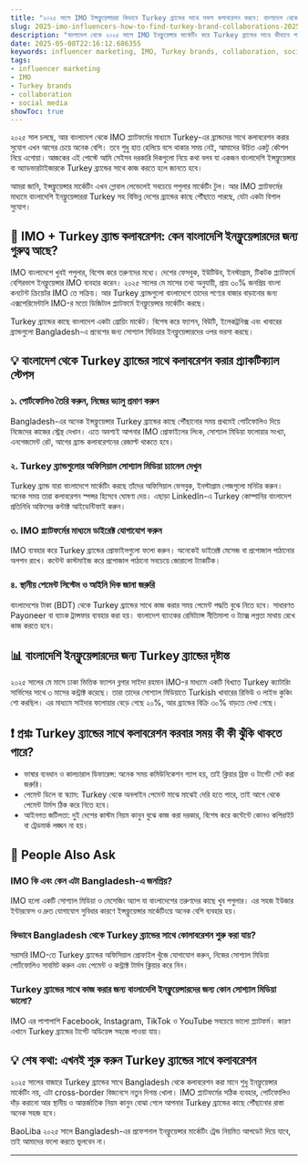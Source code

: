```yaml
---
title: "২০২৫ সালে IMO ইন্সফ্লুয়েন্সাররা কিভাবে Turkey ব্র্যান্ডের সাথে সফল কলাবরেশন করবে: বাংলাদেশ থেকে রিয়েলগেম গাইড"
slug: 2025-imo-influencers-how-to-find-turkey-brand-collaborations-2025-05-08
description: "বাংলাদেশ থেকে ২০২৫ সালে IMO ইনফ্লুয়েন্সার মার্কেটিং করে Turkey ব্র্যান্ডের সাথে কীভাবে পার্টনারশিপ করা যায়, সেখানের পেমেন্ট পদ্ধতি, সোশ্যাল মিডিয়া ব্যবহার, ও স্থানীয় মার্কেটের টিপসসহ বিশ্লেষণ।"
date: 2025-05-08T22:16:12.686355
keywords: influencer marketing, IMO, Turkey brands, collaboration, social media
tags:
- influencer marketing
- IMO
- Turkey brands
- collaboration
- social media
showToc: true
---
```


২০২৫ সাল চলছে, আর বাংলাদেশ থেকে IMO প্ল্যাটফর্মের মাধ্যমে Turkey-এর ব্র্যান্ডদের সাথে কলাবরেশন করার সুযোগ এখন আগের চেয়ে অনেক বেশি। তবে শুধু হাত হেলিয়ে বসে থাকার সময় নেই, আমাদের উচিত একটু কৌশল নিয়ে এগোয়া। আজকের এই পোস্টে আমি সেইসব দরকারি দিকগুলো নিয়ে কথা বলব যা একজন বাংলাদেশি ইন্সফ্লুয়েন্সার বা অ্যাডভারটাইজারকে Turkey ব্র্যান্ডের সাথে কাজ করতে হলে জানতে হবে। 

আমরা জানি, ইন্সফ্লুয়েন্সার মার্কেটিং এখন গ্লোবাল লেভেলেই সবচেয়ে পপুলার মার্কেটিং টুল। আর IMO প্ল্যাটফর্মের মাধ্যমে বাংলাদেশি ইনফ্লুয়েন্সাররা Turkey সহ বিভিন্ন দেশের ব্র্যান্ডের কাছে পৌঁছাতে পারছে, যেটা একটা বিশাল সুযোগ। 

## 📢 IMO + Turkey ব্র্যান্ড কলাবরেশন: কেন বাংলাদেশি ইনফ্লুয়েন্সারদের জন্য গুরুত্ব আছে?

IMO বাংলাদেশে খুবই পপুলার, বিশেষ করে তরুণদের মধ্যে। দেশের ফেসবুক, ইউটিউব, ইনস্টাগ্রাম, টিকটক প্ল্যাটফর্মে বেশিরভাগ ইনফ্লুয়েন্সার IMO ব্যবহার করেন। ২০২৫ সালের মে মাসের তথ্য অনুযায়ী, প্রায় ৩০% জনপ্রিয় বাংলা কনটেন্ট ক্রিয়েটর IMO তে সক্রিয়। আর Turkey ব্র্যান্ডগুলো বাংলাদেশে তাদের পণ্যের বাজার বাড়ানোর জন্য এক্সপেরিমেন্টালি IMO-র মতো ডিজিটাল প্ল্যাটফর্মে ইনফ্লুয়েন্সার মার্কেটিং করছে। 

Turkey ব্র্যান্ডের কাছে বাংলাদেশ একটা গ্রোয়িং মার্কেট। বিশেষ করে ফ্যাশন, বিউটি, ইলেকট্রনিক্স এবং খাবারের ব্র্যান্ডগুলো Bangladesh-এ প্রবেশের জন্য সোশ্যাল মিডিয়ার ইনফ্লুয়েন্সারদের ওপর ভরসা করছে। 

## 💡 বাংলাদেশ থেকে Turkey ব্র্যান্ডের সাথে কলাবরেশন করার প্র্যাকটিক্যাল স্টেপস

### ১. পোর্টফোলিও তৈরি করুন, নিজের ভ্যালু প্রমাণ করুন

Bangladesh-এর অনেক ইন্সফ্লুয়েন্সার Turkey ব্র্যান্ডের কাছে পৌঁছানোর সময় প্রথমেই পোর্টফোলিও দিয়ে নিজেদের কাজের স্ট্রেন্থ দেখান। এতে অবশ্যই আপনার IMO প্রোফাইলের লিংক, সোশ্যাল মিডিয়া ফলোয়ার সংখ্যা, এনগেজমেন্ট রেট, আগের ব্র্যান্ড কলাবরেশনের রেজাল্ট থাকতে হবে। 

### ২. Turkey ব্র্যান্ডগুলোর অফিসিয়াল সোশ্যাল মিডিয়া চ্যানেল দেখুন

Turkey ব্র্যান্ড যারা বাংলাদেশে মার্কেটিং করছে তাঁদের অফিসিয়াল ফেসবুক, ইনস্টাগ্রাম পেজগুলো মনিটর করুন। অনেক সময় তারা কলাবরেশন স্পন্সর হিসেবে ঘোষণা দেয়। এছাড়া LinkedIn-এ Turkey কোম্পানির বাংলাদেশ প্রতিনিধি অফিসের কন্টাক্ট আইডেন্টিফাই করুন।

### ৩. IMO প্ল্যাটফর্মের মাধ্যমে ডাইরেক্ট যোগাযোগ করুন

IMO ব্যবহার করে Turkey ব্র্যান্ডের প্রোফাইলগুলো ফলো করুন। অনেকেই ডাইরেক্ট মেসেজ বা প্রপোজাল পাঠানোর অপশন রাখে। কন্টেন্ট কাস্টমাইজ করে প্রপোজাল পাঠানো সবচেয়ে জোরালো ট্যাকটিক। 

### ৪. স্থানীয় পেমেন্ট সিস্টেম ও আইনি দিক জানা জরুরি

বাংলাদেশের টাকা (BDT) থেকে Turkey ব্র্যান্ডের সাথে কাজ করার সময় পেমেন্ট পদ্ধতি বুঝে নিতে হবে। সাধারণত Payoneer বা ব্যাংক ট্রান্সফার ব্যবহার করা হয়। বাংলাদেশ ব্যাংকের রেমিট্যান্স নীতিমালা ও ট্যাক্স লগ্নতা মাথায় রেখে কাজ করতে হবে। 

## 📊 বাংলাদেশি ইনফ্লুয়েন্সারদের জন্য Turkey ব্র্যান্ডের দৃষ্টান্ত

২০২৫ সালের মে মাসে ঢাকা ভিত্তিক ফ্যাশন ব্লগার সাইদা রহমান IMO-র মাধ্যমে একটি বিখ্যাত Turkey ক্যাটারিং সার্ভিসের সাথে ৩ মাসের কন্ট্রাক্ট করেছে। তারা তাদের সোশ্যাল মিডিয়াতে Turkish খাবারের রিভিউ ও লাইভ কুকিং শো করছিল। এর মাধ্যমে সাইদার ফলোয়ার বেড়ে গেছে ২০%, আর ব্র্যান্ডের বিক্রি ৩০% বাড়তে দেখা গেছে। 

## ❗ প্রশ্নঃ Turkey ব্র্যান্ডের সাথে কলাবরেশন করবার সময় কী কী ঝুঁকি থাকতে পারে?

- ভাষার ব্যবধান ও কালচারাল ডিফারেন্স: অনেক সময় কমিউনিকেশন গ্যাপ হয়, তাই ক্লিয়ার ব্রিফ ও টার্গেট সেট করা জরুরি।  
- পেমেন্ট ডিলে বা স্ক্যাম: Turkey থেকে অনলাইন পেমেন্ট মাঝে মাঝেই দেরি হতে পারে, তাই আগে থেকে পেমেন্ট টার্মস ঠিক করে নিতে হবে।  
- আইনগত জটিলতা: দুই দেশের কাস্টম নিয়ম কানুন বুঝে কাজ করা দরকার, বিশেষ করে কন্টেন্টে কোনও কপিরাইট বা ট্রেডমার্ক লঙ্ঘন না হয়।

## 📢 People Also Ask

### IMO কি এবং কেন এটা Bangladesh-এ জনপ্রিয়?

IMO হলো একটি সোশ্যাল মিডিয়া ও মেসেজিং অ্যাপ যা বাংলাদেশের তরুণদের কাছে খুব পপুলার। এর সহজ ইউজার ইন্টারফেস ও দ্রুত যোগাযোগ সুবিধার কারণে ইন্সফ্লুয়েন্সার মার্কেটিংয়ে অনেক বেশি ব্যবহার হয়।

### কিভাবে Bangladesh থেকে Turkey ব্র্যান্ডের সাথে কোলাবরেশন শুরু করা যায়?

সরাসরি IMO-তে Turkey ব্র্যান্ডের অফিসিয়াল প্রোফাইল খুঁজে যোগাযোগ করুন, নিজের সোশ্যাল মিডিয়া পোর্টফোলিও সাবমিট করুন এবং পেমেন্ট ও কন্ট্রাক্ট টার্মস ক্লিয়ার করে নিন।

### Turkey ব্র্যান্ডের সাথে কাজ করার জন্য বাংলাদেশি ইনফ্লুয়েন্সারদের জন্য কোন সোশ্যাল মিডিয়া ভালো?

IMO এর পাশাপাশি Facebook, Instagram, TikTok ও YouTube সবচেয়ে ভালো প্ল্যাটফর্ম। কারণ এখানে Turkey ব্র্যান্ডের টার্গেট অডিয়েন্স সহজে পাওয়া যায়।

## 💡 শেষ কথা: এখনই শুরু করুন Turkey ব্র্যান্ডের সাথে কলাবরেশন

২০২৫ সালের বাজারে Turkey ব্র্যান্ডের সাথে Bangladesh থেকে কলাবরেশন করা মানে শুধু ইনফ্লুয়েন্সার মার্কেটিং নয়, এটা cross-border বিজনেসে নতুন দিগন্ত খোলা। IMO প্ল্যাটফর্মের সঠিক ব্যবহার, পোর্টফোলিও দাঁড় করানো আর স্থানীয় ও আন্তর্জাতিক নিয়ম কানুন বোঝা গেলে আপনার Turkey ব্র্যান্ডের কাছে পৌঁছানোর রাস্তা অনেক সহজ হবে।  

BaoLiba ২০২৫ সালে Bangladesh-এর প্রফেশনাল ইনফ্লুয়েন্সার মার্কেটিং ট্রেন্ড নিয়মিত আপডেট দিয়ে যাবে, তাই আমাদের ফলো করতে ভুলবেন না।  

---